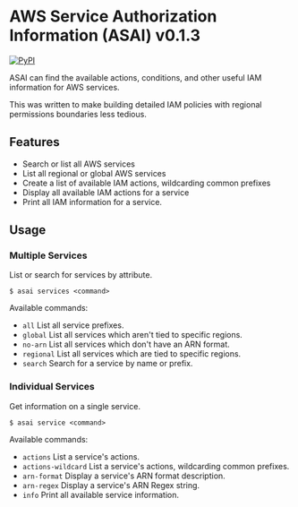 # AWS Service Authorization Information (ASAI) v0.1.3

[![PyPI](https://img.shields.io/pypi/v/asai.svg)](https://pypi.python.org/pypi/asai)

ASAI can find the available actions, conditions, and other useful IAM information for AWS services.

This was written to make building detailed IAM policies with regional permissions boundaries less tedious.

## Features

* Search or list all AWS services
* List all regional or global AWS services
* Create a list of available IAM actions, wildcarding common prefixes
* Display all available IAM actions for a service
* Print all IAM information for a service.

## Usage

### Multiple Services

List or search for services by attribute.

    $ asai services <command>

Available commands:

* `all`       List all service prefixes.
* `global`    List all services which aren't tied to specific regions.
* `no-arn`    List all services which don't have an ARN format.
* `regional`  List all services which are tied to specific regions.
* `search`    Search for a service by name or prefix.

### Individual Services

Get information on a single service.

    $ asai service <command>

Available commands:

* `actions`           List a service's actions.
* `actions-wildcard`  List a service's actions, wildcarding common prefixes.
* `arn-format`        Display a service's ARN format description.
* `arn-regex`         Display a service's ARN Regex string.
* `info`              Print all available service information.
